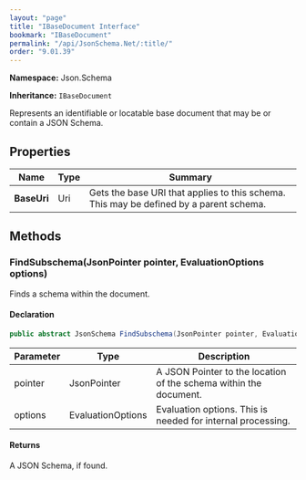 ```yaml
---
layout: "page"
title: "IBaseDocument Interface"
bookmark: "IBaseDocument"
permalink: "/api/JsonSchema.Net/:title/"
order: "9.01.39"
---
```

**Namespace:** Json.Schema

**Inheritance:**
`IBaseDocument`

Represents an identifiable or locatable base document that may be or contain a JSON Schema.

## Properties

| Name | Type | Summary |
|---|---|---|
| **BaseUri** | Uri | Gets the base URI that applies to this schema.  This may be defined by a parent schema. |
## Methods

### FindSubschema(JsonPointer pointer, EvaluationOptions options)

Finds a schema within the document.

#### Declaration

```c#
public abstract JsonSchema FindSubschema(JsonPointer pointer, EvaluationOptions options)
```
| Parameter | Type | Description |
|---|---|---|
| pointer | JsonPointer | A JSON Pointer to the location of the schema within the document. |
| options | EvaluationOptions | Evaluation options.  This is needed for internal processing. |

#### Returns

A JSON Schema, if found.

